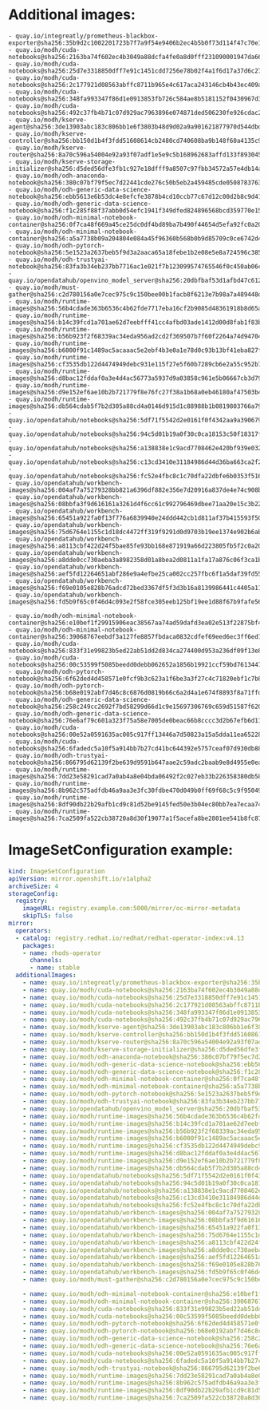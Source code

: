 # Additional images:
    - quay.io/integreatly/prometheus-blackbox-exporter@sha256:35b9d2c1002201723b7f7a9f54e9406b2ec4b5b0f73d114f47c70e15956103b5
    - quay.io/modh/cuda-notebooks@sha256:2163ba74f602ec4b3049a88dcfa4fe0a8d0fff231090001947da66ef8e75ab9a
    - quay.io/modh/cuda-notebooks@sha256:25d7e3318850dff7e91c1451cdd7256e78b02f4a1f6d17a37d6c2797923ce4b6
    - quay.io/modh/cuda-notebooks@sha256:2c177921d08563abffc8711b965e4c617aca243146cb4b43ec409a466be10a13
    - quay.io/modh/cuda-notebooks@sha256:348fa993347f86d1e0913853fb726c584ae8b5181152f0430967d380d68d804f
    - quay.io/modh/cuda-notebooks@sha256:492c37fb4b71c07d929ac7963896e074871ded506230fe926cdac21eb1ab9db8
    - quay.io/modh/kserve-agent@sha256:3de13903abc183c806bb1e6f3803b48d9d02a9a901621877970d544dbdbaa253
    - quay.io/modh/kserve-controller@sha256:bb150d1b4f3fdd51608614cb2480cd740608ba9b148f60a4135c983d8497b07b
    - quay.io/modh/kserve-router@sha256:8a70c596a54004e92a93f07adf1e5e9c5b168962683affd133f8930455f7a3d7
    - quay.io/modh/kserve-storage-initializer@sha256:d5ded56dfe3fb1c927e18dfff9a8507c97fbb34572a57e4db14a7a94a417082c
    - quay.io/modh/odh-anaconda-notebook@sha256:380c07bf79f5ec7d22441cde276c50b5eb2a459485cde05087837639a566ae3d
    - quay.io/modh/odh-generic-data-science-notebook@sha256:ebb5613e6b53dc4e8efcfe3878b4cd10ccb77c67d12c00d2b8c9d41aeffd7df5
    - quay.io/modh/odh-generic-data-science-notebook@sha256:f1c285f88f37abb0d54efc1941f349dfed824896568bcd359770e15d78fdb9f9
    - quay.io/modh/odh-minimal-notebook-container@sha256:0f7ca48f669a45ce25dc0df4bd89ba7b490f44654d5efa92fc0a20b4899e82ef
    - quay.io/modh/odh-minimal-notebook-container@sha256:a5a7738b09a204804e084a45f96360b568b0b9d85709c0ce6742d440ff917183
    - quay.io/modh/odh-pytorch-notebook@sha256:5e1523a2637beb5f9d3a2aaca65a18febe1b2e08e5e8a724596c38554a317b8a
    - quay.io/modh/odh-trustyai-notebook@sha256:83fa3b34eb237bb7716ac1e021f7b123099574765546f0c450ab06c43df34ad9
    - quay.io/opendatahub/openvino_model_server@sha256:20dbfbaf53d1afbd47c612d953984238cb0e207972ed544a5ea662c2404f276d
    - quay.io/modh/must-gather@sha256:c2d780156a0e7cec975c9c150bee00b1facb8f6213e7b98a7a489448d76dfd94
    - quay.io/modh/runtime-images@sha256:56b4cdade363b6536c4b62fde7717eba16cf2b9085d48361918b8d65ae9a4c41
    - quay.io/modh/runtime-images@sha256:b14c39fcd1a701ae62d7eebfff41cc4afbd03ade1412d00d8fab1f83b6af9e64
    - quay.io/modh/runtime-images@sha256:b56b923f2f68339ac34eda956ad2cd2f369507b7f60f2264a74d947046077e0c
    - quay.io/modh/runtime-images@sha256:b6000f91c1489ac5acaaac5e2ebf4b3e0a1e78d0c93b13bf41eba827fbf52098
    - quay.io/modh/runtime-images@sha256:cf3535db122d4474949debc931e115f27e5f60b7289cb6e2a55c952b7b4a1726
    - quay.io/modh/runtime-images@sha256:d8bac12fddaf0a3e4d4ac56773a5937d9a03858c961e5b06667cb3d7949c1fd5
    - quay.io/modh/runtime-images@sha256:d9e152ef6ae10b2b721779f8e76fc27f38a1b68a0eb46180af47503b4241ddd6
    - quay.io/modh/runtime-images@sha256:db564cdab5f7b2d305a88cd4a0146d915d1c88988b1b0819803766a79a041693
    - quay.io/opendatahub/notebooks@sha256:5df71f5542d2e0161f0f4342aa9a390679d72dc6fae192fd8da1e5671b27e8d4
    - quay.io/opendatahub/notebooks@sha256:94c5d01b19a0f30c0ca18153c50f18317f42c224e82321ef39c43116e7184731
    - quay.io/opendatahub/notebooks@sha256:a138838e1c9acd7708462e420bf939e03296b97e9cf6c0aa0fd9a5d20361ab75
    - quay.io/opendatahub/notebooks@sha256:c13cd3410e31184986d44d36ba663ca2f2225d14e5b086b09fe221219a94b6de
    - quay.io/opendatahub/notebooks@sha256:fc52e4fbc8c1c70dfa22dbfe6b0353f5165c507c125df4438fca6a3f31fe976e
    - quay.io/opendatahub/workbench-images@sha256:004af7a75279328bb821a6396df882e356e7d20916a837de4e74c908ba7198e9
    - quay.io/opendatahub/workbench-images@sha256:08bbfa3f9d616161a3261d4f6cc61c992796469dbee71aa20e15c3b228146a07
    - quay.io/opendatahub/workbench-images@sha256:65451a922fa0f13f776a6839940e24ddd442cb1d811af37b415593f50e195c5c
    - quay.io/opendatahub/workbench-images@sha256:75d6764e1155c1d18dc4472ff319f9291d0d9703b19ee1374e902b6ab7f55cfb
    - quay.io/opendatahub/workbench-images@sha256:a8113cbf422d24f5bae85fe93bb168e871919a66d223805fb5f2c0a2058a26a3
    - quay.io/opendatahub/workbench-images@sha256:a8dde0cc730aeba3a8982358d01a8bea2d0811a1fa17a876c06f3ca1b9a965d5
    - quay.io/opendatahub/workbench-images@sha256:aef5fd12264651abf286e9a4efbe25ca002cc257fbc6f1a5daf39fd55c7d6206
    - quay.io/opendatahub/workbench-images@sha256:f69e0105e828b76adcd72bed3367df5f3d3b16a8139986441c4405a11d61992f
    - quay.io/opendatahub/workbench-images@sha256:fd5b9f65c0f46d4c093e2f58fce305eeb125bf19ee1d88f67b9fafe56142e92d

    - quay.io/modh/odh-minimal-notebook-container@sha256:e10bef1f29915906eac38567aa74ad59dafd3ea02e513f22875bf401621d5701
    - quay.io/modh/odh-minimal-notebook-container@sha256:39068767eebdf3a127fe8857fbdaca0832cdfef69eed6ec3ff6ed1858029420f
    - quay.io/modh/cuda-notebooks@sha256:833f31e99823b5ed22ab51dd2d834ca274400d953a236df09f13e8a8bbd08528
    - quay.io/modh/cuda-notebooks@sha256:00c53599f5085beedd0debb062652a1856b19921ccf59bd76134471d24c3fa7d
    - quay.io/modh/odh-pytorch-notebook@sha256:6f62ded4d458571e0fcf9b3c623a1f6be3a3f27c4c71820ebf1c7b85928c96b9
    - quay.io/modh/odh-pytorch-notebook@sha256:b68e0192abf7d46c8c6876d0819b66c6a2d4a1e674f8893f8a71ffdcba96866c
    - quay.io/modh/odh-generic-data-science-notebook@sha256:258c249cc2692f7bd58299d66d1c9e15697306769c659d51587f620c26e7334f
    - quay.io/modh/odh-generic-data-science-notebook@sha256:76e6af79c601a323f75a58e7005de0beac66b8cccc3d2b67efb6d11d85f0cfa1
    - quay.io/modh/cuda-notebooks@sha256:00e52a0591635ac005c917ff13446a7d50823a15a5dda11ea65228d71326a331
    - quay.io/modh/cuda-notebooks@sha256:6fadedc5a10f5a914bb7b27cd41bc644392e5757ceaf07d930db884112054265
    - quay.io/modh/odh-trustyai-notebook@sha256:866795d62139f2be639d9591b647aae2c59adc2baab9e8d4955e0ea3b8f93867
    - quay.io/modh/runtime-images@sha256:7dd23e58291cad7a0ab4a8e04bda06492f2c027eb33b226358380db58dcdd60b
    - quay.io/modh/runtime-images@sha256:8b962c575adfdb46a9aa3e3fc30fdbe470d049b0ff69f68c5c9f950496ae26c5
    - quay.io/modh/runtime-images@sha256:8df90db22b29afb1cd9c81d52be9145fed50e3b04ec80bb7ea7ecaa7476dbe5c
    - quay.io/modh/runtime-images@sha256:7ca2509fa522cb38720a8d30f19077a1f5acefa8be2801ee541b8fc8731daf84

# ImageSetConfiguration example:
```yaml
kind: ImageSetConfiguration
apiVersion: mirror.openshift.io/v1alpha2
archiveSize: 4
storageConfig:
  registry: 
    imageURL: registry.example.com:5000/mirror/oc-mirror-metadata
    skipTLS: false                       
mirror:
  operators:
  - catalog: registry.redhat.io/redhat/redhat-operator-index:v4.13
    packages:
    - name: rhods-operator
      channels:
      - name: stable
  additionalImages:   
    - name: quay.io/integreatly/prometheus-blackbox-exporter@sha256:35b9d2c1002201723b7f7a9f54e9406b2ec4b5b0f73d114f47c70e15956103b5
    - name: quay.io/modh/cuda-notebooks@sha256:2163ba74f602ec4b3049a88dcfa4fe0a8d0fff231090001947da66ef8e75ab9a
    - name: quay.io/modh/cuda-notebooks@sha256:25d7e3318850dff7e91c1451cdd7256e78b02f4a1f6d17a37d6c2797923ce4b6
    - name: quay.io/modh/cuda-notebooks@sha256:2c177921d08563abffc8711b965e4c617aca243146cb4b43ec409a466be10a13
    - name: quay.io/modh/cuda-notebooks@sha256:348fa993347f86d1e0913853fb726c584ae8b5181152f0430967d380d68d804f
    - name: quay.io/modh/cuda-notebooks@sha256:492c37fb4b71c07d929ac7963896e074871ded506230fe926cdac21eb1ab9db8
    - name: quay.io/modh/kserve-agent@sha256:3de13903abc183c806bb1e6f3803b48d9d02a9a901621877970d544dbdbaa253
    - name: quay.io/modh/kserve-controller@sha256:bb150d1b4f3fdd51608614cb2480cd740608ba9b148f60a4135c983d8497b07b
    - name: quay.io/modh/kserve-router@sha256:8a70c596a54004e92a93f07adf1e5e9c5b168962683affd133f8930455f7a3d7
    - name: quay.io/modh/kserve-storage-initializer@sha256:d5ded56dfe3fb1c927e18dfff9a8507c97fbb34572a57e4db14a7a94a417082c
    - name: quay.io/modh/odh-anaconda-notebook@sha256:380c07bf79f5ec7d22441cde276c50b5eb2a459485cde05087837639a566ae3d
    - name: quay.io/modh/odh-generic-data-science-notebook@sha256:ebb5613e6b53dc4e8efcfe3878b4cd10ccb77c67d12c00d2b8c9d41aeffd7df5
    - name: quay.io/modh/odh-generic-data-science-notebook@sha256:f1c285f88f37abb0d54efc1941f349dfed824896568bcd359770e15d78fdb9f9
    - name: quay.io/modh/odh-minimal-notebook-container@sha256:0f7ca48f669a45ce25dc0df4bd89ba7b490f44654d5efa92fc0a20b4899e82ef
    - name: quay.io/modh/odh-minimal-notebook-container@sha256:a5a7738b09a204804e084a45f96360b568b0b9d85709c0ce6742d440ff917183
    - name: quay.io/modh/odh-pytorch-notebook@sha256:5e1523a2637beb5f9d3a2aaca65a18febe1b2e08e5e8a724596c38554a317b8a
    - name: quay.io/modh/odh-trustyai-notebook@sha256:83fa3b34eb237bb7716ac1e021f7b123099574765546f0c450ab06c43df34ad9
    - name: quay.io/opendatahub/openvino_model_server@sha256:20dbfbaf53d1afbd47c612d953984238cb0e207972ed544a5ea662c2404f276d
    - name: quay.io/modh/runtime-images@sha256:56b4cdade363b6536c4b62fde7717eba16cf2b9085d48361918b8d65ae9a4c41
    - name: quay.io/modh/runtime-images@sha256:b14c39fcd1a701ae62d7eebfff41cc4afbd03ade1412d00d8fab1f83b6af9e64
    - name: quay.io/modh/runtime-images@sha256:b56b923f2f68339ac34eda956ad2cd2f369507b7f60f2264a74d947046077e0c
    - name: quay.io/modh/runtime-images@sha256:b6000f91c1489ac5acaaac5e2ebf4b3e0a1e78d0c93b13bf41eba827fbf52098
    - name: quay.io/modh/runtime-images@sha256:cf3535db122d4474949debc931e115f27e5f60b7289cb6e2a55c952b7b4a1726
    - name: quay.io/modh/runtime-images@sha256:d8bac12fddaf0a3e4d4ac56773a5937d9a03858c961e5b06667cb3d7949c1fd5
    - name: quay.io/modh/runtime-images@sha256:d9e152ef6ae10b2b721779f8e76fc27f38a1b68a0eb46180af47503b4241ddd6
    - name: quay.io/modh/runtime-images@sha256:db564cdab5f7b2d305a88cd4a0146d915d1c88988b1b0819803766a79a041693
    - name: quay.io/opendatahub/notebooks@sha256:5df71f5542d2e0161f0f4342aa9a390679d72dc6fae192fd8da1e5671b27e8d4
    - name: quay.io/opendatahub/notebooks@sha256:94c5d01b19a0f30c0ca18153c50f18317f42c224e82321ef39c43116e7184731
    - name: quay.io/opendatahub/notebooks@sha256:a138838e1c9acd7708462e420bf939e03296b97e9cf6c0aa0fd9a5d20361ab75
    - name: quay.io/opendatahub/notebooks@sha256:c13cd3410e31184986d44d36ba663ca2f2225d14e5b086b09fe221219a94b6de
    - name: quay.io/opendatahub/notebooks@sha256:fc52e4fbc8c1c70dfa22dbfe6b0353f5165c507c125df4438fca6a3f31fe976e
    - name: quay.io/opendatahub/workbench-images@sha256:004af7a75279328bb821a6396df882e356e7d20916a837de4e74c908ba7198e9
    - name: quay.io/opendatahub/workbench-images@sha256:08bbfa3f9d616161a3261d4f6cc61c992796469dbee71aa20e15c3b228146a07
    - name: quay.io/opendatahub/workbench-images@sha256:65451a922fa0f13f776a6839940e24ddd442cb1d811af37b415593f50e195c5c
    - name: quay.io/opendatahub/workbench-images@sha256:75d6764e1155c1d18dc4472ff319f9291d0d9703b19ee1374e902b6ab7f55cfb
    - name: quay.io/opendatahub/workbench-images@sha256:a8113cbf422d24f5bae85fe93bb168e871919a66d223805fb5f2c0a2058a26a3
    - name: quay.io/opendatahub/workbench-images@sha256:a8dde0cc730aeba3a8982358d01a8bea2d0811a1fa17a876c06f3ca1b9a965d5
    - name: quay.io/opendatahub/workbench-images@sha256:aef5fd12264651abf286e9a4efbe25ca002cc257fbc6f1a5daf39fd55c7d6206
    - name: quay.io/opendatahub/workbench-images@sha256:f69e0105e828b76adcd72bed3367df5f3d3b16a8139986441c4405a11d61992f
    - name: quay.io/opendatahub/workbench-images@sha256:fd5b9f65c0f46d4c093e2f58fce305eeb125bf19ee1d88f67b9fafe56142e92d
    - name: quay.io/modh/must-gather@sha256:c2d780156a0e7cec975c9c150bee00b1facb8f6213e7b98a7a489448d76dfd94

    - name: quay.io/modh/odh-minimal-notebook-container@sha256:e10bef1f29915906eac38567aa74ad59dafd3ea02e513f22875bf401621d5701
    - name: quay.io/modh/odh-minimal-notebook-container@sha256:39068767eebdf3a127fe8857fbdaca0832cdfef69eed6ec3ff6ed1858029420f
    - name: quay.io/modh/cuda-notebooks@sha256:833f31e99823b5ed22ab51dd2d834ca274400d953a236df09f13e8a8bbd08528
    - name: quay.io/modh/cuda-notebooks@sha256:00c53599f5085beedd0debb062652a1856b19921ccf59bd76134471d24c3fa7d
    - name: quay.io/modh/odh-pytorch-notebook@sha256:6f62ded4d458571e0fcf9b3c623a1f6be3a3f27c4c71820ebf1c7b85928c96b9
    - name: quay.io/modh/odh-pytorch-notebook@sha256:b68e0192abf7d46c8c6876d0819b66c6a2d4a1e674f8893f8a71ffdcba96866c
    - name: quay.io/modh/odh-generic-data-science-notebook@sha256:258c249cc2692f7bd58299d66d1c9e15697306769c659d51587f620c26e7334f
    - name: quay.io/modh/odh-generic-data-science-notebook@sha256:76e6af79c601a323f75a58e7005de0beac66b8cccc3d2b67efb6d11d85f0cfa1
    - name: quay.io/modh/cuda-notebooks@sha256:00e52a0591635ac005c917ff13446a7d50823a15a5dda11ea65228d71326a331
    - name: quay.io/modh/cuda-notebooks@sha256:6fadedc5a10f5a914bb7b27cd41bc644392e5757ceaf07d930db884112054265
    - name: quay.io/modh/odh-trustyai-notebook@sha256:866795d62139f2be639d9591b647aae2c59adc2baab9e8d4955e0ea3b8f93867
    - name: quay.io/modh/runtime-images@sha256:7dd23e58291cad7a0ab4a8e04bda06492f2c027eb33b226358380db58dcdd60b
    - name: quay.io/modh/runtime-images@sha256:8b962c575adfdb46a9aa3e3fc30fdbe470d049b0ff69f68c5c9f950496ae26c5
    - name: quay.io/modh/runtime-images@sha256:8df90db22b29afb1cd9c81d52be9145fed50e3b04ec80bb7ea7ecaa7476dbe5c
    - name: quay.io/modh/runtime-images@sha256:7ca2509fa522cb38720a8d30f19077a1f5acefa8be2801ee541b8fc8731daf84
```